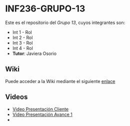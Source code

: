 # INF236-GRUPO-13

Este es el repositorio del *Grupo 13*, cuyos integrantes son:
* Int 1 - Rol
* Int 2 - Rol
* Int 3 - Rol
* Int 4 - Rol
* **Tutor**: Javiera Osorio

## Wiki
Puede acceder a la Wiki mediante el siguiente [enlace](https://github.com/Mochytk/INF236-GRUPO-13.wiki.git)

## Videos
* [Video Presentación Cliente]()
* [Video Presentación Avance 1]()
* []()
